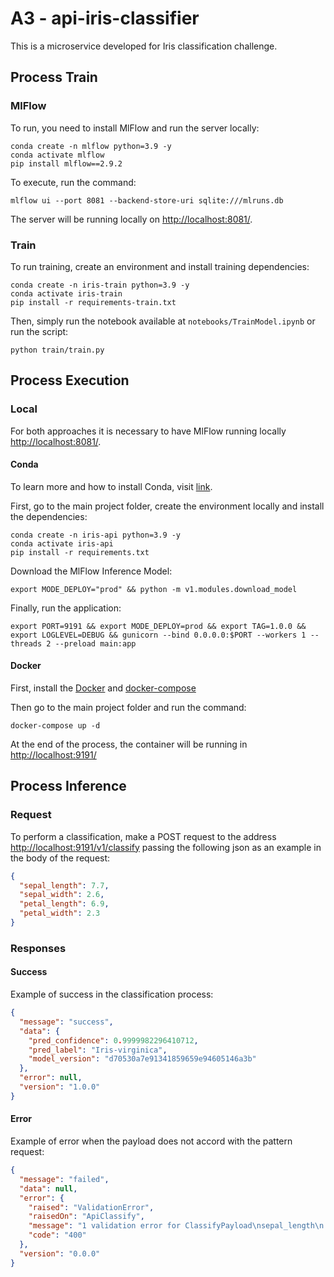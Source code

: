 # A3 - api-iris-classifier

This is a microservice developed for Iris classification challenge.

## Process Train

### MlFlow

To run, you need to install MlFlow and run the server locally:

```console
conda create -n mlflow python=3.9 -y
conda activate mlflow
pip install mlflow==2.9.2
```

To execute, run the command:

```console
mlflow ui --port 8081 --backend-store-uri sqlite:///mlruns.db
```

The server will be running locally on [http://localhost:8081/](http://localhost:8081/).

### Train

To run training, create an environment and install training dependencies:

```console
conda create -n iris-train python=3.9 -y
conda activate iris-train
pip install -r requirements-train.txt
```

Then, simply run the notebook available at `notebooks/TrainModel.ipynb` or run the script:

```console
python train/train.py
```

## Process Execution

### Local

For both approaches it is necessary to have MlFlow running locally [http://localhost:8081/](http://localhost:8081/).

#### Conda

To learn more and how to install Conda, visit [link](https://conda.io/projects/conda/en/latest/user-guide/install/index.html).

First, go to the main project folder, create the environment locally and install the dependencies:

```console
conda create -n iris-api python=3.9 -y
conda activate iris-api
pip install -r requirements.txt
```

Download the MlFlow Inference Model:

```console
export MODE_DEPLOY="prod" && python -m v1.modules.download_model
```

Finally, run the application:

```console
export PORT=9191 && export MODE_DEPLOY=prod && export TAG=1.0.0 && export LOGLEVEL=DEBUG && gunicorn --bind 0.0.0.0:$PORT --workers 1 --threads 2 --preload main:app
```

#### Docker

First, install the [Docker](https://docs.docker.com/engine/install/) and [docker-compose](https://github.com/docker/compose)

Then go to the main project folder and run the command:

```console
docker-compose up -d
```

At the end of the process, the container will be running in [http://localhost:9191/](http://localhost:9191/)

## Process Inference

### Request

To perform a classification, make a POST request to the address [http://localhost:9191/v1/classify](http://localhost:9191/v1/classify) passing the following json as an example in the body of the request:

```json
{
  "sepal_length": 7.7,
  "sepal_width": 2.6,
  "petal_length": 6.9,
  "petal_width": 2.3
}
```

### Responses

#### Success

Example of success in the classification process:

```json
{
  "message": "success",
  "data": {
    "pred_confidence": 0.9999982296410712,
    "pred_label": "Iris-virginica",
    "model_version": "d70530a7e91341859659e94605146a3b"
  },
  "error": null,
  "version": "1.0.0"
}
```

#### Error

Example of error when the payload does not accord with the pattern request:

```json
{
  "message": "failed",
  "data": null,
  "error": {
    "raised": "ValidationError",
    "raisedOn": "ApiClassify",
    "message": "1 validation error for ClassifyPayload\nsepal_length\n  field required (type=value_error.missing)",
    "code": "400"
  },
  "version": "0.0.0"
}
```
